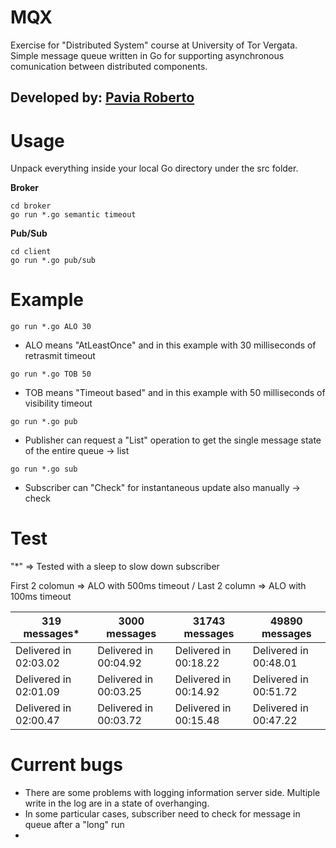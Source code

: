 # MQX
Exercise for "Distributed System" course at University of Tor Vergata.
Simple message queue written in Go for supporting asynchronous comunication between distributed components.

## Developed by: [Pavia Roberto](https://github.com/bloodsky)

# Usage

Unpack everything inside your local Go directory under the src folder.

**Broker**
```
cd broker
go run *.go semantic timeout
```
**Pub/Sub**
```
cd client
go run *.go pub/sub
```
# Example
```
go run *.go ALO 30 
```
- ALO means "AtLeastOnce" and in this example with 30 milliseconds of retrasmit timeout
```
go run *.go TOB 50 
```
- TOB means "Timeout based" and in this example with 50 milliseconds of visibility timeout
```
go run *.go pub 
```
- Publisher can request a "List" operation to get the single message state of the entire queue -> list
```
go run *.go sub 
```
- Subscriber can "Check" for instantaneous update also manually -> check


# Test

"*" => Tested with a sleep to slow down subscriber

First 2 colomun => ALO with 500ms timeout / 
Last 2 column => ALO with 100ms timeout

 319 messages* | 3000 messages | 31743 messages | 49890 messages
------------ | ------------- | ------------- | -------------
Delivered in 02:03.02 | Delivered in 00:04.92 | Delivered in 00:18.22 | Delivered in 00:48.01
Delivered in 02:01.09 | Delivered in 00:03.25 | Delivered in 00:14.92 | Delivered in 00:51.72
Delivered in 02:00.47 | Delivered in 00:03.72 | Delivered in 00:15.48 | Delivered in 00:47.22

# Current bugs

- There are some problems with logging information server side. Multiple write in the log are in a state of overhanging.
- In some particular cases, subscriber need to check for message in queue after a "long" run
- 
